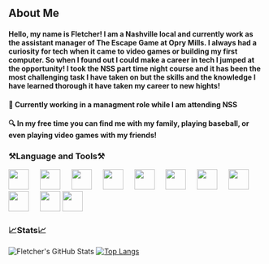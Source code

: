 <h2>About Me</h2>

<h4>Hello, my name is Fletcher! I am a Nashville local and currently work as the assistant manager of The Escape Game at Opry Mills. I always had a curiosity for tech when it came to video games or building my first computer. So when I found out I could make a career in tech I jumped at the opportunity! I took the NSS part time night course and it has been the most challenging task I have taken on but the skills and the knowledge I have learned thorough it have taken my career to new hights!</h4>

<h4>🏢 Currently working in a managment role while I am attending NSS</h4> 
<h4>🔍 In my free time you can find me with my family, playing baseball, or even playing video games with my friends!</h4> 



<h3>⚒️Language and Tools⚒️</h3>

<div align="left"> 
     <img src="https://camo.githubusercontent.com/83332cff730c24fb7829ea5ff814d2629572848a0881cf9a60222ef296263782/68747470733a2f2f736b696c6c69636f6e732e6465762f69636f6e733f693d6a73" height="40" />
     <img width="14" />
     <img src="https://camo.githubusercontent.com/f2ce4039c99cf35adde738583ab0fbcd60eaafccf1e949884bda91d0b5c819ce/68747470733a2f2f63646e2e6a7364656c6976722e6e65742f67682f64657669636f6e732f64657669636f6e2f69636f6e732f68746d6c352f68746d6c352d6f726967696e616c2e737667" height="40" />
     <img width="14" />
     <img src="https://camo.githubusercontent.com/0da944f181647261c840e34b20ed7e3ca44ddc150869c6ea550cf98d06c81a37/68747470733a2f2f63646e2e6a7364656c6976722e6e65742f67682f64657669636f6e732f64657669636f6e2f69636f6e732f637373332f637373332d6f726967696e616c2e737667" height="40" />
     <img width="14" />
     <img src="https://camo.githubusercontent.com/aed5f69c00ea3fd8c8bc70b89d236efae340eb3024526fd11bcba51c80c4aa40/68747470733a2f2f63646e2e6a7364656c6976722e6e65742f67682f64657669636f6e732f64657669636f6e2f69636f6e732f72656163742f72656163742d6f726967696e616c2e737667" height="40" />
     <img width="14" /> 
     <img src="https://camo.githubusercontent.com/c29bb71baeb986a6b13519d89dfbc0f93b3f252ce64deb423917c1ea258e9ff7/68747470733a2f2f736b696c6c69636f6e732e6465762f69636f6e733f693d6669676d61" height="40" /> 
     <img width="14" />
     <img src="https://camo.githubusercontent.com/eaa8cd7699a5a051355c1265a397303230be181869e4ccd74921858f5fa5e608/68747470733a2f2f736b696c6c69636f6e732e6465762f69636f6e733f693d6669726562617365" height="40" />
     <img width="14" />
     <img src="https://camo.githubusercontent.com/cac9cb122b22e852f5624d103e8656925976bf1a807a6bf4cd6751420731836f/68747470733a2f2f736b696c6c69636f6e732e6465762f69636f6e733f693d706f73746d616e" height="40" />
     <img width="14">
     <img src="https://camo.githubusercontent.com/a3e65c4a887a1abb4fdb1cf11771df9db7ea20f3d5aa683c51999899613bb8a5/68747470733a2f2f736b696c6c69636f6e732e6465762f69636f6e733f693d676974687562" height="40" />
     <img width="14" />
     <img src="https://camo.githubusercontent.com/25d07ba4220a3fcadb4af12394d157494ec298dec4ecd86321961427ea18c9e8/68747470733a2f2f63646e2e6a7364656c6976722e6e65742f67682f64657669636f6e732f64657669636f6e2f69636f6e732f7673636f64652f7673636f64652d6f726967696e616c2e737667" height="40" />
     <img width="14" />
     <img src="https://camo.githubusercontent.com/d7ba68805acd93fbf2619de8fa0420e7dcfda1b721b2f84c917bf89caa1f964c/68747470733a2f2f63646e2e73696d706c6569636f6e732e6f72672f6e65746c6966792f303043374237" height="40" />
      <img src="https://p7.hiclipart.com/preview/929/60/54/net-framework-c-net-core-software-framework-mono-studio-thumbnail.jpg" height="40" />
     <img width="14" />
</div>



<h3>📈Stats📈</h3>

![Fletcher's GitHub Stats](https://github-readme-stats.vercel.app/api?username=FLetcherJMoore&theme=apprentice)
[![Top Langs](https://github-readme-stats.vercel.app/api/top-langs/?username=anuraghazra&layout=donut-vertical&theme=apprentice)](https://github.com/anuraghazra/github-readme-stats)


     

